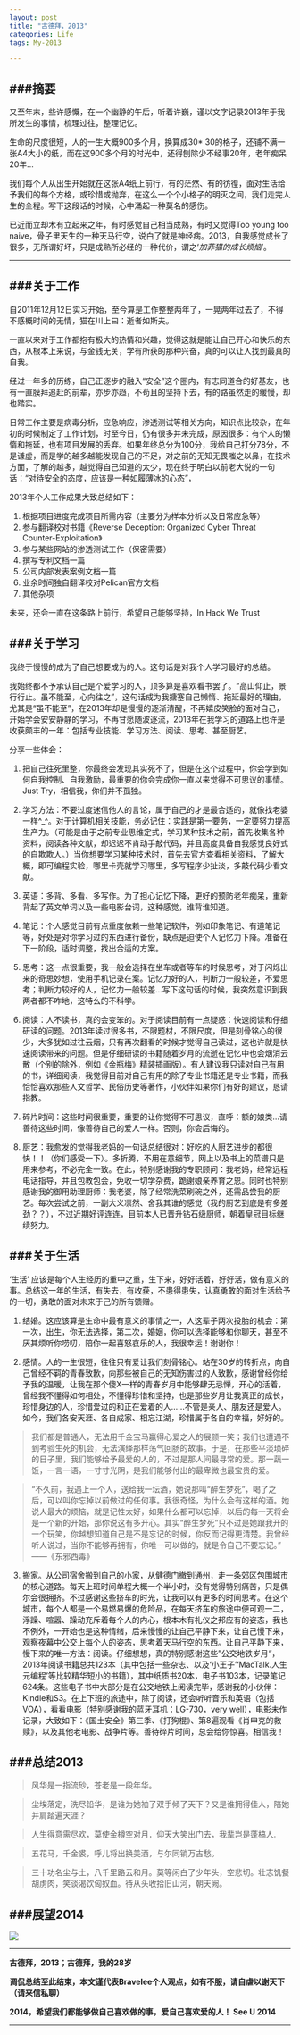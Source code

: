 ```yaml
---
layout: post
title: "古德拜，2013"
categories: Life
tags: My-2013

---
```


###摘要
---
又至年末，些许感慨，在一个幽静的午后，听着许巍，谨以文字记录2013年于我所发生的事情，梳理过往，整理记忆。

生命的尺度很短，人的一生大概900多个月，换算成30* 30的格子，还铺不满一张A4大小的纸，而在这900多个月的时光中，还得刨除少不经事20年，老年痴呆20年...

我们每个人从出生开始就在这张A4纸上前行，有的茫然、有的彷徨，面对生活给予我们的每个方格，或珍惜或抛弃，在这么一个个小格子的明灭之间，我们走完人生的全程。写下这段话的时候，心中涌起一种莫名的感伤。

已近而立却木有立起来之年，有时感觉自己相当成熟，有时又觉得Too young too naive，骨子里天生的一种天马行空，说白了就是神经病。2013，自我感觉成长了很多，无所谓好坏，只是成熟所必经的一种代价，谓之‘*加菲猫的成长烦恼*’。

---

###关于工作
---
自2011年12月12日实习开始，至今算是工作整整两年了，一晃两年过去了，不得不感概时间的无情，猫在川上曰：逝者如斯夫。

一直以来对于工作都抱有极大的热情和兴趣，觉得这就是能让自己开心和快乐的东西，从根本上来说，与金钱无关，学有所获的那种兴奋，真的可以让人找到最真的自我。

经过一年多的历练，自己正逐步的融入“安全”这个圈内，有志同道合的好基友，也有一直膜拜追赶的前辈，亦步亦趋，不苟且的坚持下去，有的路虽然走的缓慢，却也踏实。

日常工作主要是病毒分析，应急响应，渗透测试等相关方向，知识点比较杂，在年初的时候制定了工作计划，时至今日，仍有很多并未完成，原因很多：有个人的懒惰和拖延，也有项目发展的丢弃。如果年终总分为100分，我给自己打分78分，不是谦虚，而是学的越多越能发现自己的不足，对之前的无知无畏嗤之以鼻，在技术方面，了解的越多，越觉得自己知道的太少，现在终于明白以前老大说的一句话：“对待安全的态度，应该是一种如履薄冰的心态”，

2013年个人工作成果大致总结如下：
1. 根据项目进度完成项目所需内容（主要分为样本分析以及日常应急等）
2. 参与翻译校对书籍《Reverse Deception: Organized Cyber Threat Counter-Exploitation》
3. 参与某些网站的渗透测试工作（保密需要）
4. 撰写专利文档一篇
5. 公司内部发表案例文档一篇
6. 业余时间独自翻译校对Pelican官方文档
7. 其他杂项

未来，还会一直在这条路上前行，希望自己能够坚持，In Hack We Trust

###关于学习
---
我终于慢慢的成为了自己想要成为的人。这句话是对我个人学习最好的总结。

我始终都不予承认自己是个爱学习的人，顶多算是喜欢看书罢了。“高山仰止，景行行止。虽不能至，心向往之”，这句话成为我搪塞自己懒惰、拖延最好的理由，尤其是“虽不能至”，在2013年却是慢慢的逐渐清醒，不再嬉皮笑脸的面对自己，开始学会安安静静的学习，不再甘愿随波逐流，2013年在我学习的道路上也许是收获颇丰的一年：包括专业技能、学习方法、阅读、思考、甚至厨艺。

分享一些体会：

1. 把自己往死里整，你最终会发现其实死不了，但是在这个过程中，你会学到如何自我控制、自我激励，最重要的你会完成你一直以来觉得不可思议的事情。Just Try，相信我，你们并不孤独。

2. 学习方法：不要过度迷信他人的言论，属于自己的才是最合适的，就像找老婆一样^_^。对于计算机相关技能，务必记住：实践是第一要务，一定要努力提高生产力。（可能是由于之前专业思维定式，学习某种技术之前，首先收集各种资料，阅读各种文献，却迟迟不肯动手敲代码，并且高度具备自我感觉良好式的自欺欺人。）当你想要学习某种技术时，首先去官方查看相关资料，了解大概，即可编程实验，哪里卡壳就学习哪里，多写程序少扯淡，多敲代码少看文献。

3. 英语：多背、多看、多写作。为了担心记忆下降，更好的预防老年痴呆，重新背起了英文单词以及一些电影台词，这种感觉，谁背谁知道。

4. 笔记：个人感觉目前有点重度依赖一些笔记软件，例如印象笔记、有道笔记等，好处是对你学习过的东西进行备份，缺点是迫使个人记忆力下降。准备在下一阶段，适时调整，找出合适的方案。

5. 思考：这一点很重要，我一般会选择在坐车或者等车的时候思考，对于闪烁出来的奇思妙想，使用手机记录在案。记忆力好的人，判断力一般较差，不爱思考；判断力较好的人，记忆力一般较差...写下这句话的时候，我突然意识到我两者都不咋地，这特么的不科学。

6. 阅读：人不读书，真的会变笨的。对于阅读目前有一点疑惑：快速阅读和仔细研读的问题。2013年读过很多书，不限题材，不限尺度，但是刻骨铭心的很少，大多犹如过往云烟，只有再次翻看的时候才觉得自己读过，这也许就是快速阅读带来的问题。但是仔细研读的书籍随着岁月的流逝在记忆中也会烟消云散（个别的除外，例如《金瓶梅》精装插画版）。有人建议我只读对自己有用的书，详细阅读，我觉得目前对自己有用的除了专业书籍还是专业书籍，而我恰恰喜欢那些人文哲学、民俗历史等著作，小伙伴如果你们有好的建议，恳请指教。

7. 碎片时间：这些时间很重要，重要的让你觉得不可思议，直呼：额的娘类...请善待这些时间，像善待自己的爱人一样。否则，你会后悔的。

8. 厨艺：我愈发的觉得我老妈的一句话总结很对：好吃的人厨艺进步的都很快！！（你们感受一下）。多折腾，不用在意细节，网上以及书上的菜谱只是用来参考，不必完全一致。在此，特别感谢我的专职顾问：我老妈，经常远程电话指导，并且包教包会，免收一切学杂费，跪谢娘亲养育之恩。同时也特别感谢我的御用助理厨师：我老婆，除了经常洗菜刷碗之外，还需品尝我的厨艺。每次尝试之前，一副大义凛然、舍我其谁的感觉（我的厨艺到底是有多差劲？？），不过近期好评连连，目前本人已晋升钻石级厨师，朝着皇冠目标继续努力。

###关于生活
---
‘生活’ 应该是每个人生经历的重中之重，生下来，好好活着，好好活，做有意义的事。总结这一年的生活，有失去，有收获，不患得患失，认真勇敢的面对生活给予的一切，勇敢的面对未来于己的所有馈赠。

1. 结婚。这应该算是生命中最有意义的事情之一，人这辈子两次投胎的机会：第一次，出生，你无法选择，第二次，婚姻，你可以选择能够和你聊天，甚至不厌其烦听你唠叨，陪你一起喜怒哀乐的人，我很幸运！谢谢你！

2. 感情。人的一生很短，往往只有爱让我们刻骨铭心。站在30岁的转折点，向自己曾经不羁的青春致歉，向那些被自己的无知伤害过的人致歉，感谢曾经你给予我的温暖，让我在那个傻X一样的青春岁月中能够肆无忌惮，开心的活着，曾经我不懂得如何相处，不懂得珍惜和坚持，也是那些岁月让我真正的成长，珍惜身边的人，珍惜爱过的和正在爱着的人……不管是亲人、朋友还是爱人。如今，我们各安天涯、各自成家、相忘江湖，珍惜属于各自的幸福，好好的。


>我们都是普通人，无法用千金宝马赢得心爱之人的展颜一笑；我们也遭遇不到考验生死的机会，无法演绎那样荡气回肠的故事。于是，在那些平淡琐碎的日子里，我们能够给予最爱的人的，不过是那人间最寻常的爱。那一蔬一饭，一言一语，一寸寸光阴，是我们能够付出的最卑微也最宝贵的爱。

>“不久前，我遇上一个人，送给我一坛酒，她说那叫“醉生梦死”，喝了之后，可以叫你忘掉以前做过的任何事。我很奇怪，为什么会有这样的酒。她说人最大的烦恼，就是记性太好，如果什么都可以忘掉，以后的每一天将会是一个新的开始，那你说这有多开心。其实“醉生梦死”只不过是她跟我开的一个玩笑，你越想知道自己是不是忘记的时候，你反而记得更清楚。我曾经听人说过，当你不能够再拥有，你唯一可以做的，就是令自己不要忘记。” 
——《东邪西毒》

3. 搬家。从公司宿舍搬到自己的小家，从健德门撤到通州，走一条郊区包围城市的核心道路。每天上班时间单程大概一个半小时，没有觉得特别痛苦，只是偶尔会很拥挤。不过感谢这些挤车的时光，让我可以有更多的时间思考。在这个城市，每个人都是一个易燃易爆的危险品，在每天挤车的旅途中便可观一二，浮躁、喧嚣、躁动充斥着每个人的内心，根本木有礼仪之邦应有的姿态，我也不例外，一开始也是这种情绪，后来慢慢的让自己平静下来，让自己慢下来，观察夜幕中公交上每个人的姿态，思考着天马行空的东西。让自己平静下来，慢下来的唯一方法：阅读。仔细想想，真的特别感谢这些”公交地铁岁月“，2013年阅读书籍总共123本（其中包括一些杂志、以及‘小王子’‘MacTalk.人生元编程’等比较精华短小的书籍），其中纸质书20本，电子书103本，记录笔记624条。这些电子书中大部分是在公交地铁上阅读完毕，感谢我的小伙伴：Kindle和S3。在上下班的旅途中，除了阅读，还会听听音乐和英语（包括VOA），看看电影（特别感谢我的蓝牙耳机：LG-730，very well），电影未作记录，大致如下：《国土安全》第三季、《打狗棍》、第8遍观看《肖申克的救赎》，以及其他老电影、战争片等。善待碎片时间，总会给你惊喜。相信我！


###总结2013
---

>风华是一指流砂，苍老是一段年华。

>尘埃落定，洗尽铅华，是谁为她袖了双手倾了天下？又是谁拥得佳人，陪她并肩踏遍天涯？

>人生得意需尽欢，莫使金樽空对月．仰天大笑出门去，我辈岂是蓬槁人.

>五花马，千金裘，呼儿将出换美酒，与尔同销万古愁。

>三十功名尘与土，八千里路云和月。莫等闲白了少年头，空悲切。壮志饥餐胡虏肉，笑谈渴饮匈奴血。待从头收拾旧山河，朝天阙。

###展望2014
---

![](http://bravelee.u.qiniudn.com/2013-12-25-Goodby-My-2013.jpeg)

---

**古德拜，2013；古德拜，我的28岁**

**调侃总结至此结束，本文谨代表Bravelee个人观点，如有不服，请自虐以谢天下（请来信私聊）**

**2014，希望我们都能够做自己喜欢做的事，爱自己喜欢爱的人！ See U 2014**

---